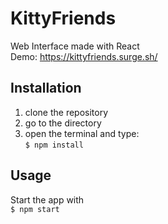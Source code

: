 # KittyFriends
Web Interface made with React  
Demo: https://kittyfriends.surge.sh/

## Installation
1. clone the repository
2. go to the directory
3. open the terminal and type: <br>
`
$ npm install
`

## Usage
Start the app with <br>
`
$ npm start
`

